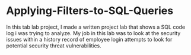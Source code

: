 # Applying-Filters-to-SQL-Queries
In this tab lab project, I made a written project lab that shows a SQL code log i was trying to analyze. My job in this lab was to look at the security issues within a history record of employee login attempts to look for potential security threat vulnerabilities. 
